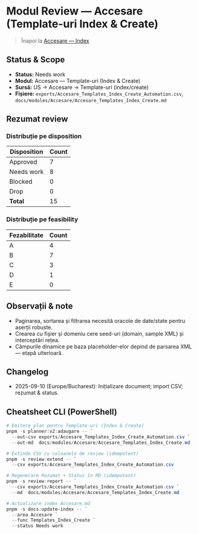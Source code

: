 # Modul Review — Accesare (Template-uri Index & Create)

> Înapoi la [Accesare — Index](Accesare.md)

## Status & Scope
- **Status:** Needs work
- **Modul:** Accesare — Template-uri (Index & Create)
- **Sursă:** US → Accesare → Template-uri (index/create)
- **Fișiere:** `exports/Accesare_Templates_Index_Create_Automation.csv`, `docs/modules/Accesare/Accesare_Templates_Index_Create.md`

## Rezumat review
### Distribuție pe disposition
| Disposition  | Count |
|---|---|
| Approved     | 7 |
| Needs work   | 8 |
| Blocked      | 0 |
| Drop         | 0 |
| **Total**    | 15 |

### Distribuție pe feasibility
| Fezabilitate | Count |
|---|---|
| A | 4 |
| B | 7 |
| C | 3 |
| D | 1 |
| E | 0 |

## Observații & note
- Paginarea, sortarea și filtrarea necesită oracole de date/state pentru aserții robuste.
- Crearea cu fișier și domeniu cere seed-uri (domain, sample XML) și interceptări rețea.
- Câmpurile dinamice pe baza placeholder-elor depind de parsarea XML — etapă ulterioară.

## Changelog
- 2025-09-10 (Europe/Bucharest): Inițializare document; import CSV; rezumat & status.

## Cheatsheet CLI (PowerShell)
```powershell
# Emitere plan pentru Template-uri (Index & Create)
pnpm -s planner:v2:adaugare -- `
  --out-csv exports/Accesare_Templates_Index_Create_Automation.csv `
  --out-md  docs/modules/Accesare/Accesare_Templates_Index_Create.md

# Extinde CSV cu coloanele de review (idempotent)
pnpm -s review:extend -- `
  --csv exports/Accesare_Templates_Index_Create_Automation.csv

# Regenerare Rezumat + Status în MD (idempotent)
pnpm -s review:report -- `
  --csv exports/Accesare_Templates_Index_Create_Automation.csv `
  --md  docs/modules/Accesare/Accesare_Templates_Index_Create.md

# Actualizare index Accesare.md
pnpm -s docs:update-index -- `
  --area Accesare `
  --func Templates_Index_Create `
  --status Needs work
```

